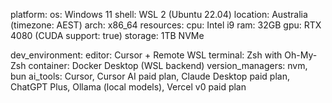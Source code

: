 platform:
  os: Windows 11
  shell: WSL 2 (Ubuntu 22.04)
  location: Australia (timezone: AEST)
  arch: x86_64
  resources:
    cpu: Intel i9
    ram: 32GB
    gpu: RTX 4080 (CUDA support: true)
    storage: 1TB NVMe

dev_environment:
  editor: Cursor + Remote WSL
  terminal: Zsh with Oh-My-Zsh
  container: Docker Desktop (WSL backend)
  version_managers: nvm, bun
  ai_tools: Cursor, Cursor AI paid plan, Claude Desktop paid plan, ChatGPT Plus, Ollama (local models), Vercel v0 paid plan
